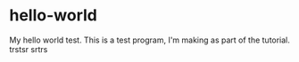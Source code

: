 # hello-world
My hello world test.
This is a test program, I'm making as part of the tutorial.
trstsr
srtrs
